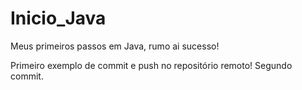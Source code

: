 # Inicio_Java
Meus primeiros passos em Java, rumo ai sucesso!

Primeiro exemplo de commit e push no repositório remoto!
Segundo commit.
